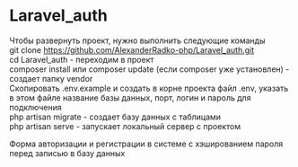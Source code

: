 # Laravel_auth
Чтобы развернуть проект, нужно выполнить следующие команды <br />
git clone https://github.com/AlexanderRadko-php/Laravel_auth.git <br />
cd Laravel_auth - переходим в проект <br />
composer install или composer update (если composer уже установлен) - создает папку vendor <br />
Скопировать .env.example и создать в корне проекта файл .env, указать в этом файле название базы данных, порт, логин и пароль для подключения <br/>
php artisan migrate - создает базу данных с таблицами  <br />
php artisan serve - запускает локальный сервер с проектом <br />

Форма авторизации и регистрации в системе с хэшированием пароля перед записью в базу данных <br />
